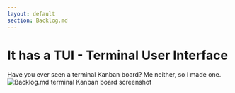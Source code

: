 ```yaml
---
layout: default
section: Backlog.md
---
```


# It has a TUI - Terminal User Interface

<div class=" grid gap-12 lg:grid-cols-[minmax(0,0.5fr)_minmax(0,1fr)] items-center">
  <div class="space-y-4">
    <card v-click class="text-3xl font-bold text-center">
      Have you ever seen a terminal Kanban board?
    </card>
    <card v-click class="text-lg font-bold text-center">
      Me neither, so I made one.
    </card>
  </div>

  <div class="relative overflow-hidden rounded-3xl border border-slate-200/70 bg-white shadow-[0_24px_48px_-32px_rgba(15,23,42,0.35)]" v-click>
    <img class="w-full object-cover" src="/backlog.4.jpg" alt="Backlog.md terminal Kanban board screenshot">
    <div class="pointer-events-none absolute inset-0 bg-gradient-to-b from-transparent via-white/10 to-white/40"></div>
  </div>
</div>
